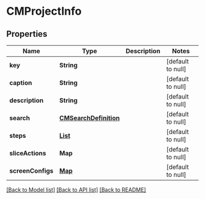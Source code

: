 # CMProjectInfo
## Properties

| Name | Type | Description | Notes |
|------------ | ------------- | ------------- | -------------|
| **key** | **String** |  | [default to null] |
| **caption** | **String** |  | [default to null] |
| **description** | **String** |  | [default to null] |
| **search** | [**CMSearchDefinition**](CMSearchDefinition.md) |  | [default to null] |
| **steps** | [**List**](CMStepConfig.md) |  | [default to null] |
| **sliceActions** | **Map** |  | [default to null] |
| **screenConfigs** | [**Map**](map.md) |  | [default to null] |

[[Back to Model list]](../README.md#documentation-for-models) [[Back to API list]](../README.md#documentation-for-api-endpoints) [[Back to README]](../README.md)

